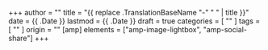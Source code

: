 +++
author = ""
title = "{{ replace .TranslationBaseName "-" " " | title }}"
date = {{ .Date }}
lastmod = {{ .Date }}
draft = true
categories = [
  ""
]
tags = [
  ""
]
origin = ""
[amp]
  elements = ["amp-image-lightbox", "amp-social-share"]
+++
